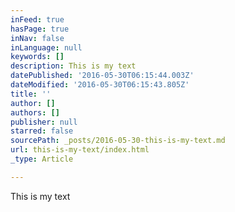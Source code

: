 ```yaml
---
inFeed: true
hasPage: true
inNav: false
inLanguage: null
keywords: []
description: This is my text
datePublished: '2016-05-30T06:15:44.003Z'
dateModified: '2016-05-30T06:15:43.805Z'
title: ''
author: []
authors: []
publisher: null
starred: false
sourcePath: _posts/2016-05-30-this-is-my-text.md
url: this-is-my-text/index.html
_type: Article

---
```

This is my text